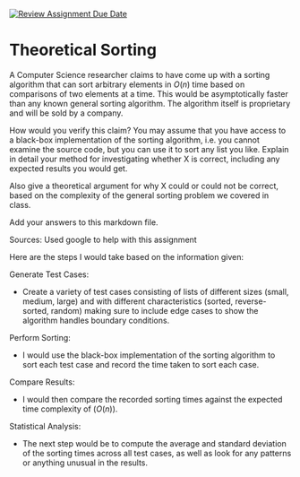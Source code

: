 [![Review Assignment Due Date](https://classroom.github.com/assets/deadline-readme-button-24ddc0f5d75046c5622901739e7c5dd533143b0c8e959d652212380cedb1ea36.svg)](https://classroom.github.com/a/9YUeXH71)
# Theoretical Sorting

A Computer Science researcher claims to have come up with a sorting algorithm
that can sort arbitrary elements in $O(n)$ time based on comparisons of two
elements at a time. This would be asymptotically faster than any known general
sorting algorithm. The algorithm itself is proprietary and will be sold by a
company.

How would you verify this claim? You may assume that you have access to a
black-box implementation of the sorting algorithm, i.e. you cannot examine the
source code, but you can use it to sort any list you like. Explain in detail
your method for investigating whether X is correct, including any expected
results you would get.

Also give a theoretical argument for why X could or could not be correct, based
on the complexity of the general sorting problem we covered in class.

Add your answers to this markdown file.

Sources: Used google to help with this assignment

Here are the steps I would take based on the information given:

Generate Test Cases:

   - Create a variety of test cases consisting of lists of different sizes (small, medium, large) and with different characteristics (sorted, reverse-sorted, random) making sure to include edge cases to show the algorithm handles boundary conditions.

Perform Sorting:

   - I would use the black-box implementation of the sorting algorithm to sort each test case and record the time taken to sort each case.

Compare Results:

   - I would then compare the recorded sorting times against the expected time complexity of $( O(n) )$.

Statistical Analysis:

   - The next step would be to compute the average and standard deviation of the sorting times across all test cases, as well as look for any patterns or anything unusual in the results.


